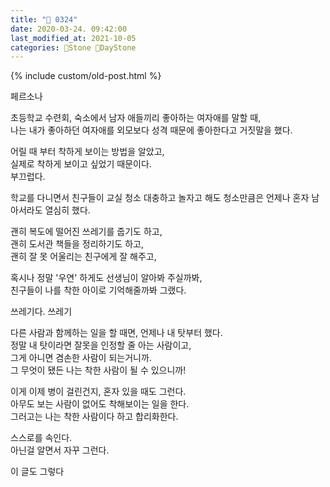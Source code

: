 ```yaml
---
title: "🌱 0324"
date: 2020-03-24. 09:42:00
last_modified_at: 2021-10-05
categories: 🗿Stone 🌱DayStone
---
```

{% include custom/old-post.html %}

페르소나  

초등학교 수련회, 숙소에서 남자 애들끼리 좋아하는 여자애를 말할 때,  
나는 내가 좋아하던 여자애를 외모보다 성격 때문에 좋아한다고 거짓말을 했다.  

어릴 때 부터 착하게 보이는 방법을 알았고,  
실제로 착하게 보이고 싶었기 때문이다.  
부끄럽다.  

학교를 다니면서 친구들이 교실 청소 대충하고 놀자고 해도 청소만큼은 언제나 혼자 남아서라도 열심히 했다.  

괜히 복도에 떨어진 쓰레기를 줍기도 하고,  
괜히 도서관 책들을 정리하기도 하고,  
괜히 잘 못 어울리는 친구에게 잘 해주고,  

혹시나 정말 '우연' 하게도 선생님이 알아봐 주실까봐,  
친구들이 나를 착한 아이로 기억해줄까봐 그랬다.  

쓰레기다. 쓰레기  

다른 사람과 함께하는 일을 할 때면, 언제나 내 탓부터 했다.  
정말 내 탓이라면 잘못을 인정할 줄 아는 사람이고,  
그게 아니면 겸손한 사람이 되는거니까.  
그 무엇이 됐든 나는 착한 사람이 될 수 있으니까!  

이게 이제 병이 걸린건지, 혼자 있을 때도 그런다.  
아무도 보는 사람이 없어도 착해보이는 일을 한다.  
그러고는 나는 착한 사람이다 하고 합리화한다.  

스스로를 속인다.  
아닌걸 알면서 자꾸 그런다.  

이 글도 그렇다  
